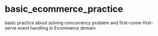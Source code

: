 # basic_ecommerce_practice
basic practice about solving concurrency problem and first-come-first-serve event handling in Ecommerce domain
